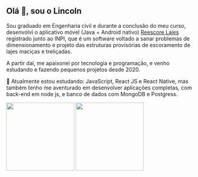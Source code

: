 ## Olá 👋, sou o Lincoln


Sou graduado em Engenharia civil e durante a conclusão do meu curso, desenvolvi o aplicativo móvel (Java + Android nativo) [Reescore Lajes](http://www.ifs.edu.br/ultimas-noticias/9094-aluno-desenvolve-software-para-melhorar-seguranca-de-escoras-de-lajes) registrado junto ao INPI, que é um software voltado a sanar problemas de dimensionamento e projeto das estruturas provisórias de escoramento de lajes maciças e treliçadas. 


A partir daí, me apaixonei por tecnologia e programação, e venho estudando e fazendo pequenos projetos desde 2020. 


🚀 Atualmente estou estudando: JavaScript, React JS e React Native, mas também tenho me aventurado em desenvolver aplicações completas, com back-end em node js, e banco de dados com MongoDB e Postgress.


<div>
  <a src="https://github.com/Lincoln-Modesto">
    <img height="180em" src="https://github-readme-stats.vercel.app/api?username=Lincoln-Modesto&count_private=true&theme=midnight-purple&include_all_commits&show_icons=true"/>
    <img height="180em" src="https://github-readme-stats.vercel.app/api/top-langs/?username=Lincoln-Modesto&layout=compact&theme=midnight-purple"/>
  </a>
</div>
